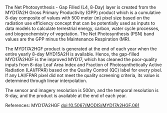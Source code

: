 The Net Photosynthesis - Gap Filled (L4, 8-Day) layer is created from the MYD17A2H Gross Primary Productivity (GPP) product which is a cumulative 8-day composite of values with 500 meter (m) pixel size based on the radiation use efficiency concept that can be potentially used as inputs to data models to calculate terrestrial energy, carbon, water cycle processes, and biogeochemistry of vegetation.  The Net Photosynthesis (PSN) band values are the GPP minus the Maintenance Respiration (MR).

The MYD17A2HGF product is generated at the end of each year when the entire yearly 8-day MYD15A2H is available. Hence, the gap-filled MYD17A2HGF is the improved MYD17, which has cleaned the poor-quality inputs from 8-day Leaf Area Index and Fraction of Photosynthetically Active Radiation (LAI/FPAR) based on the Quality Control (QC) label for every pixel. If any LAI/FPAR pixel did not meet the quality screening criteria, its value is determined through linear interpolation.

The sensor and imagery resolution is 500m, and the temporal resolution is 8-day, and the product is available at the end of each year.

References: MYD17A2HGF [doi:10.5067/MODIS/MYD17A2HGF.061](https://doi.org/10.5067/MODIS/MYD17A2HGF.061)
